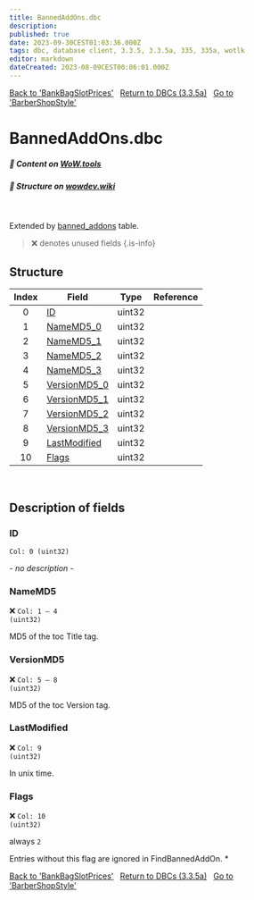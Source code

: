 ```yaml
---
title: BannedAddOns.dbc
description:
published: true
date: 2023-09-30CEST01:03:36.000Z
tags: dbc, database client, 3.3.5, 3.3.5a, 335, 335a, wotlk
editor: markdown
dateCreated: 2023-08-09CEST00:06:01.000Z
---
```

<a href="https://trinitycore.info/files/DBC/335/bankbagslotprices" class="mt-5 v-btn v-btn--depressed v-btn--flat v-btn--outlined theme--light v-size--default darkblue--text text--lighten-3"><span class="v-btn__content"><i aria-hidden="true" class="v-icon notranslate v-icon--left mdi mdi-arrow-left theme--light"></i><span>Back to 'BankBagSlotPrices'</span></span></a>&nbsp;&nbsp;&nbsp;<a href="https://trinitycore.info/files/DBC/335/DBC" class="mt-5 v-btn v-btn--depressed v-btn--flat v-btn--outlined theme--light v-size--default darkblue--text text--lighten-3"><span class="v-btn__content"><i aria-hidden="true" class="v-icon notranslate v-icon--left mdi mdi-home-outline theme--light"></i><span>Return to DBCs (3.3.5a)</span></span></a>&nbsp;&nbsp;&nbsp;<a href="https://trinitycore.info/files/DBC/335/barbershopstyle" class="mt-5 v-btn v-btn--depressed v-btn--flat v-btn--outlined theme--light v-size--default darkblue--text text--lighten-3"><span class="v-btn__content"><span>Go to 'BarberShopStyle'</span><i aria-hidden="true" class="v-icon notranslate v-icon--right mdi mdi-arrow-right theme--light"></i></span></a>

# BannedAddOns.dbc
##### :open_book: Content on [WoW.tools](https://wow.tools/dbc/?dbc=bannedaddons&build=3.3.5.12340)
##### :pencil: Structure on [wowdev.wiki](https://wowdev.wiki/DB/BannedAddOns)
&nbsp;

Extended by [banned_addons](/database/335/characters/banned_addons) table.

> :x: denotes unused fields
{.is-info}


## Structure

| Index | Field | Type | Reference |
| :---: | --- | :---: | --- |
| 0 | [ID](#id) | uint32 |  |
| 1 | [NameMD5_0](#namemd5) | uint32 |  |
| 2 | [NameMD5_1](#namemd5) | uint32 |  |
| 3 | [NameMD5_2](#namemd5) | uint32 |  |
| 4 | [NameMD5_3](#namemd5) | uint32 |  |
| 5 | [VersionMD5_0](#versionmd5) | uint32 |  |
| 6 | [VersionMD5_1](#versionmd5) | uint32 |  |
| 7 | [VersionMD5_2](#versionmd5) | uint32 |  |
| 8 | [VersionMD5_3](#versionmd5) | uint32 |  |
| 9 | [LastModified](#lastmodified) | uint32 |  |
| 10 | [Flags](#flags) | uint32 |  |
&nbsp;
## Description of fields

### ID
<code>Col: 0 (uint32)</code>

*- no description -*
&nbsp;

### NameMD5
:x: <code>Col: 1 &ndash; 4 (uint32)</code>

MD5 of the toc Title tag.
&nbsp;

### VersionMD5
:x: <code>Col: 5 &ndash; 8 (uint32)</code>

MD5 of the toc Version tag.
&nbsp;

### LastModified
:x: <code>Col: 9 (uint32)</code>

In unix time.
&nbsp;

### Flags
:x: <code>Col: 10 (uint32)</code>

always `2`

Entries without this flag are ignored in FindBannedAddOn.
*&nbsp;

<a href="https://trinitycore.info/files/DBC/335/bankbagslotprices" class="mt-5 v-btn v-btn--depressed v-btn--flat v-btn--outlined theme--light v-size--default darkblue--text text--lighten-3"><span class="v-btn__content"><i aria-hidden="true" class="v-icon notranslate v-icon--left mdi mdi-arrow-left theme--light"></i><span>Back to 'BankBagSlotPrices'</span></span></a>&nbsp;&nbsp;&nbsp;<a href="https://trinitycore.info/files/DBC/335/DBC" class="mt-5 v-btn v-btn--depressed v-btn--flat v-btn--outlined theme--light v-size--default darkblue--text text--lighten-3"><span class="v-btn__content"><i aria-hidden="true" class="v-icon notranslate v-icon--left mdi mdi-home-outline theme--light"></i><span>Return to DBCs (3.3.5a)</span></span></a>&nbsp;&nbsp;&nbsp;<a href="https://trinitycore.info/files/DBC/335/barbershopstyle" class="mt-5 v-btn v-btn--depressed v-btn--flat v-btn--outlined theme--light v-size--default darkblue--text text--lighten-3"><span class="v-btn__content"><span>Go to 'BarberShopStyle'</span><i aria-hidden="true" class="v-icon notranslate v-icon--right mdi mdi-arrow-right theme--light"></i></span></a>
